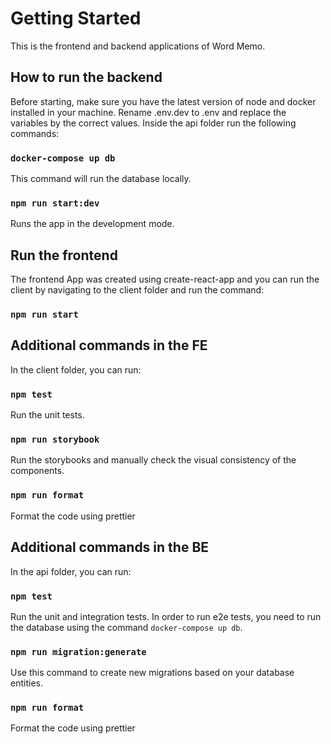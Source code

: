 # Getting Started
This is the frontend and backend applications of Word Memo.

## How to run the backend

Before starting, make sure you have the latest version of node and docker installed in your machine. Rename .env.dev to .env and replace the variables by the correct values. Inside the api folder run the following commands:

### `docker-compose up db`
This command will run the database locally. 

### `npm run start:dev`
Runs the app in the development mode.

## Run the frontend

The frontend App was created using create-react-app and you can run the client by navigating to the client folder and run the command: 

### `npm run start`

## Additional commands in the FE

In the client folder, you can run:

### `npm test`

Run the unit tests.

### `npm run storybook`

Run the storybooks and manually check the visual consistency of the components.

### `npm run format`

Format the code using prettier


## Additional commands in the BE

In the api folder, you can run:

### `npm test`

Run the unit and integration tests. In order to run e2e tests, you need to run the database using the command `docker-compose up db`.

### `npm run migration:generate`

Use this command to create new migrations based on your database entities.

### `npm run format`

Format the code using prettier